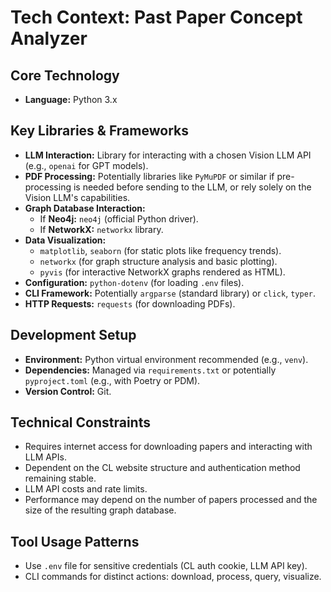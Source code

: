 # Tech Context: Past Paper Concept Analyzer

## Core Technology

*   **Language:** Python 3.x

## Key Libraries & Frameworks

*   **LLM Interaction:** Library for interacting with a chosen Vision LLM API (e.g., `openai` for GPT models).
*   **PDF Processing:** Potentially libraries like `PyMuPDF` or similar if pre-processing is needed before sending to the LLM, or rely solely on the Vision LLM's capabilities.
*   **Graph Database Interaction:**
    *   If **Neo4j:** `neo4j` (official Python driver).
    *   If **NetworkX:** `networkx` library.
*   **Data Visualization:**
    *   `matplotlib`, `seaborn` (for static plots like frequency trends).
    *   `networkx` (for graph structure analysis and basic plotting).
    *   `pyvis` (for interactive NetworkX graphs rendered as HTML).
*   **Configuration:** `python-dotenv` (for loading `.env` files).
*   **CLI Framework:** Potentially `argparse` (standard library) or `click`, `typer`.
*   **HTTP Requests:** `requests` (for downloading PDFs).

## Development Setup

*   **Environment:** Python virtual environment recommended (e.g., `venv`).
*   **Dependencies:** Managed via `requirements.txt` or potentially `pyproject.toml` (e.g., with Poetry or PDM).
*   **Version Control:** Git.

## Technical Constraints

*   Requires internet access for downloading papers and interacting with LLM APIs.
*   Dependent on the CL website structure and authentication method remaining stable.
*   LLM API costs and rate limits.
*   Performance may depend on the number of papers processed and the size of the resulting graph database.

## Tool Usage Patterns

*   Use `.env` file for sensitive credentials (CL auth cookie, LLM API key).
*   CLI commands for distinct actions: download, process, query, visualize.
